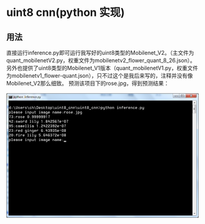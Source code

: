 uint8 cnn(python 实现)
====




用法
-------
直接运行inference.py即可运行我写好的uint8类型的Mobilenet_V2。（主文件为quant_mobilenetV2.py，权重文件为mobilenetv2_flower_quant_8_26.json）。另外也提供了uint8类型的Mobilenet_V1版本（quant_mobilenetV1.py，权重文件为mobilenetv1_flower-quant.json），只不过这个是我后来写的，注释并没有像Mobilenet_V2那么细致。
预测该项目下的rose.jpg，得到预测结果：<br><br>
![image](https://github.com/chh175/uint8_cnn/blob/master/result.png)




